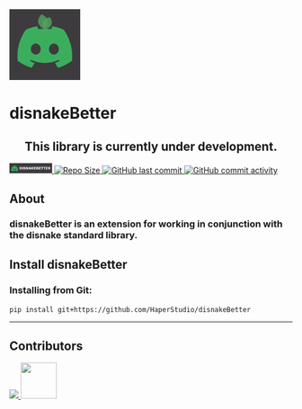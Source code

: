 <img src="https://github.com/HaperStudio/disnakeBetter/blob/main/img/disnakeBetterLogo.png" width="25%" height="auto">

# disnakeBetter

<h2 align="center">This library is currently under development.</h2>

<a href="https://github.com/HaperStudio/disnakeBetter/" tabindex="-1">
<img src="https://github.com/HaperStudio/disnakeBetter/blob/main/img/disnakeBetter.jpg" width="15%" height="auto" alt="disnakeBetter">
</a>
<a href="https://github.com/HaperStudio/disnakeBetter/" tabindex="-1">
<img src="https://img.shields.io/github/repo-size/HaperStudio/disnakeBetter?style=for-the-badge" alt="Repo Size"/>
</a>
<a href="https://github.com/HaperStudio/disnakeBetter/" tabindex="-1">
<img src="https://img.shields.io/github/last-commit/HaperStudio/disnakeBetter?style=for-the-badge" alt="GitHub last commit"/>
</a>
<a href="https://github.com/HaperStudio/disnakeBetter/" tabindex="-1">
<img src="https://img.shields.io/github/commit-activity/m/HaperStudio/disnakeBetter?style=for-the-badge" alt="GitHub commit activity"/>
</a>


## About
### <strong>disnakeBetter</strong> is an extension for working in conjunction with the disnake standard library.

## Install disnakeBetter

### Installing from Git:
```commandline
pip install git+https://github.com/HaperStudio/disnakeBetter
```

---
## Contributors
<a href="https://github.com/HaperStudio/disnakeBetter/graphs/contributors">
  <img src="https://contrib.rocks/image?repo=HaperStudio/disnakeBetter"/>
  <img src="https://avatars.githubusercontent.com/u/96446770?s=400&u=3cd2e5b844fa8a558da3ebecf738149ac7e43f05&v=4"  width="64" height="64" />
</a>
